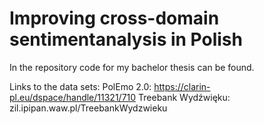 # Improving cross-domain sentimentanalysis in Polish
In the repository code for my bachelor thesis can be found.

Links to the data sets:
PolEmo 2.0: https://clarin-pl.eu/dspace/handle/11321/710
Treebank Wydźwięku: zil.ipipan.waw.pl/TreebankWydzwieku
